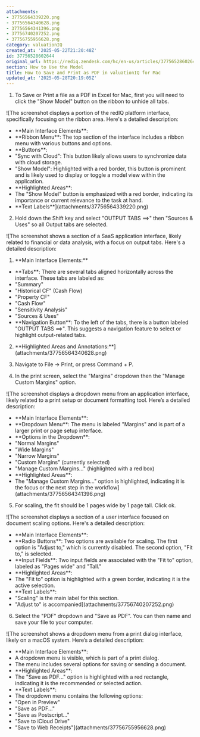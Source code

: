 ```yaml
---
attachments:
- 37756564339220.png
- 37756564340628.png
- 37756564341396.png
- 37756740207252.png
- 37756755956628.png
category: valuationIQ
created_at: '2025-05-22T21:20:48Z'
id: 37756528602644
original_url: https://rediq.zendesk.com/hc/en-us/articles/37756528602644-How-to-Save-and-Print-as-PDF-in-valuationIQ-for-Mac
section: How to Use the Model
title: How to Save and Print as PDF in valuationIQ for Mac
updated_at: '2025-05-28T20:19:05Z'
---
```


1. To Save or Print a file as a PDF in Excel for Mac, first you will need to click the "Show Model" button on the ribbon to unhide all tabs.

![The screenshot displays a portion of the redIQ platform interface, specifically focusing on the ribbon area. Here's a detailed description:
- \*\*Main Interface Elements\*\*:
- \*\*Ribbon Menu\*\*: The top section of the interface includes a ribbon menu with various buttons and options.
- \*\*Buttons\*\*:
- "Sync with Cloud": This button likely allows users to synchronize data with cloud storage.
- "Show Model": Highlighted with a red border, this button is prominent and is likely used to display or toggle a model view within the application.
- \*\*Highlighted Areas\*\*:
- The "Show Model" button is emphasized with a red border, indicating its importance or current relevance to the task at hand.
- \*\*Text Labels\*\*](attachments/37756564339220.png)

2. Hold down the Shift key and select "OUTPUT TABS ==>" then "Sources & Uses" so all Output tabs are selected.

![The screenshot shows a section of a SaaS application interface, likely related to financial or data analysis, with a focus on output tabs. Here's a detailed description:
1. \*\*Main Interface Elements:\*\*
- \*\*Tabs\*\*: There are several tabs aligned horizontally across the interface. These tabs are labeled as:
- "Summary"
- "Historical CF" (Cash Flow)
- "Property CF"
- "Cash Flow"
- "Sensitivity Analysis"
- "Sources & Uses"
- \*\*Navigation Button\*\*: To the left of the tabs, there is a button labeled "OUTPUT TABS ==>". This suggests a navigation feature to select or highlight output-related tabs.
2. \*\*Highlighted Areas and Annotations:\*\*](attachments/37756564340628.png)

3. Navigate to File -> Print, or press Command + P.

4. In the print screen, select the "Margins" dropdown then the "Manage Custom Margins" option.

![The screenshot displays a dropdown menu from an application interface, likely related to a print setup or document formatting tool. Here’s a detailed description:
- \*\*Main Interface Elements\*\*:
- \*\*Dropdown Menu\*\*: The menu is labeled "Margins" and is part of a larger print or page setup interface.
- \*\*Options in the Dropdown\*\*:
- "Normal Margins"
- "Wide Margins"
- "Narrow Margins"
- "Custom Margins" (currently selected)
- "Manage Custom Margins..." (highlighted with a red box)
- \*\*Highlighted Areas\*\*:
- The "Manage Custom Margins..." option is highlighted, indicating it is the focus or the next step in the workflow](attachments/37756564341396.png)

5. For scaling, the fit should be 1 pages wide by 1 page tall. Click ok.

![The screenshot displays a section of a user interface focused on document scaling options. Here's a detailed description:
- \*\*Main Interface Elements\*\*:
- \*\*Radio Buttons\*\*: Two options are available for scaling. The first option is "Adjust to," which is currently disabled. The second option, "Fit to," is selected.
- \*\*Input Fields\*\*: Two input fields are associated with the "Fit to" option, labeled as "Pages wide" and "Tall."
- \*\*Highlighted Areas\*\*:
- The "Fit to" option is highlighted with a green border, indicating it is the active selection.
- \*\*Text Labels\*\*:
- "Scaling" is the main label for this section.
- "Adjust to" is accompanied](attachments/37756740207252.png)

6. Select the "PDF" dropdown and "Save as PDF". You can then name and save your file to your computer.

![The screenshot shows a dropdown menu from a print dialog interface, likely on a macOS system. Here’s a detailed description:
- \*\*Main Interface Elements\*\*:
- A dropdown menu is visible, which is part of a print dialog.
- The menu includes several options for saving or sending a document.
- \*\*Highlighted Areas\*\*:
- The "Save as PDF..." option is highlighted with a red rectangle, indicating it is the recommended or selected action.
- \*\*Text Labels\*\*:
- The dropdown menu contains the following options:
- "Open in Preview"
- "Save as PDF..."
- "Save as Postscript..."
- "Save to iCloud Drive"
- "Save to Web Receipts"](attachments/37756755956628.png)